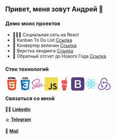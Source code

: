  ## Привет, меня зовут Андрей 👋
 
 ### Демо моих проектов
 - 👨‍👩‍👧 Социальная сеть на React
 - 📃 Kanban To Do List [Ссылка](http://mazurovandre.github.io/kanban-to-do/)
 - 🧮 Конвертер величин [Ссылка](http://mazurovandre.github.io/converter-js/)
 - 🧶 Верстка лендинга [Ссылка](http://mazurovandre.github.io/olympic-landing/)
 - 📆 Обратный отсчет до Нового Года [Ссылка](http://mazurovandre.github.io/new-year-countdown/)

### Стек технологий
<img align="left" width="42px" alt="html5" src="https://raw.githubusercontent.com/github/explore/80688e429a7d4ef2fca1e82350fe8e3517d3494d/topics/html/html.png"/>
<img align="left" width="42px" alt="css3" src="https://raw.githubusercontent.com/github/explore/80688e429a7d4ef2fca1e82350fe8e3517d3494d/topics/css/css.png"/>
<img align="left" width="42px" alt="sass" src="https://raw.githubusercontent.com/github/explore/80688e429a7d4ef2fca1e82350fe8e3517d3494d/topics/sass/sass.png"/>
<img align="left" width="42px" alt="js" src="https://raw.githubusercontent.com/github/explore/80688e429a7d4ef2fca1e82350fe8e3517d3494d/topics/javascript/javascript.png"/>
<img align="left" width="42px" alt="gulp" src="https://raw.githubusercontent.com/github/explore/80688e429a7d4ef2fca1e82350fe8e3517d3494d/topics/gulp/gulp.png"/>
<img align="left" width="42px" alt="bootstrap" src="https://raw.githubusercontent.com/github/explore/80688e429a7d4ef2fca1e82350fe8e3517d3494d/topics/bootstrap/bootstrap.png"/>
<img align="left" width="42px" alt="react" src="https://raw.githubusercontent.com/github/explore/80688e429a7d4ef2fca1e82350fe8e3517d3494d/topics/react/react.png"/>
<img align="left" width="42px" alt="redux" src="https://raw.githubusercontent.com/github/explore/80688e429a7d4ef2fca1e82350fe8e3517d3494d/topics/redux/redux.png"/>
<br/>
<br/>

### Связаться со мной

👨‍💼 **[Linkedin](https://www.linkedin.com/in/mazurovandre/)**

🛸 **[Telegram](http://t.me/mazurovandre)**

📧 **[Mail](mailto:mazurovandre@gmail.com)**
